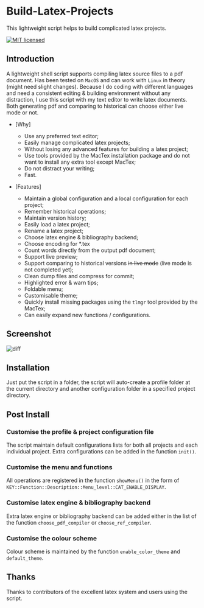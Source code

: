 # Build-Latex-Projects
This lightweight script helps to build complicated latex projects.

[![MIT licensed](https://img.shields.io/badge/license-MIT-blue.svg)](./LICENSE.md)

## Introduction

A lightweight shell script supports compiling latex source files to a pdf document. Has been tested on `MacOS` and can work with `Linux` in theory (might need slight changes). Because I do coding with different languages and need a consistent editing & building environment without any distraction, I use this script with my text editor to write latex documents. Both generating pdf and comparing to historical can choose either live mode or not.

- [Why]
    - Use any preferred text editor;
    - Easily manage complicated latex projects;
    - Without losing any advanced features for building a latex project;
    - Use tools provided by the MacTex installation package and do not want to install any extra tool except MacTex;
    - Do not distract your writing;
    - Fast.

- [Features]
    - Maintain a global configuration and a local configuration for each project;
    - Remember historical operations;
    - Maintain version history;
    - Easily load a latex project;
    - Rename a latex project;
    - Choose latex engine & bibliography backend;
    - Choose encoding for *.tex
    - Count words directly from the output pdf document;
    - Support live preview;
    - Support comparing to historical versions <s>in live mode</s> (live mode is not completed yet);
    - Clean dump files and compress for commit;
    - Highlighted error & warn tips;
    - Foldable menu;
    - Customisable theme;
    - Quickly install missing packages using the `tlmgr` tool provided by the MacTex;
    - Can easily expand new functions / configurations.

## Screenshot

![diff](screenshots/diff.GIF)

## Installation

Just put the script in a folder, the script will auto-create a profile folder at the current directory and another configuration folder in a specified project directory.

## Post Install


### Customise the profile & project configuration file

The script maintain default configurations lists for both all projects and each individual project. Extra configurations can be added in the function `init()`.

### Customise the menu and functions

All operations are registered in the function `showMenu()` in the form of `KEY::Function::Description::Menu_level::CAT_ENABLE_DISPLAY`.

### Customise latex engine & bibliography backend

Extra latex engine or bibliography backend can be added either in the list of the function `choose_pdf_compiler` or `choose_ref_compiler`.

### Customise the colour scheme

Colour scheme is maintained by the function `enable_color_theme` and `default_theme`.


## Thanks

Thanks to contributors of the excellent latex system and users using the script.
